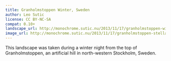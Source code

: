 ```yaml
---
title: Granholmstoppen Winter, Sweden
author: Leo Sutic
license: CC BY-NC-SA
compat: 0.10+
landscape_url: http://monochrome.sutic.nu/2013/11/17/granholmstoppen-winter.zip
image_url: http://monochrome.sutic.nu/2013/11/17/granholmstoppen-stellarium-landscapes-winter.jpg
---
```

This landscape was taken during a winter night from the top of Granholmstoppen, an artificial hill in north-western Stockholm, Sweden.
